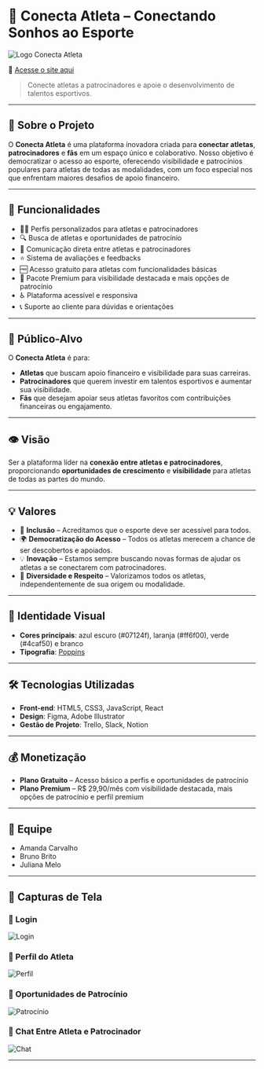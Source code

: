 # 🏅 Conecta Atleta – Conectando Sonhos ao Esporte

![Logo Conecta Atleta](assets/logo.png)

🔗 [Acesse o site aqui](https://amanda-scarvalho.github.io/Projeto-Integrador/)

> Conecte atletas a patrocinadores e apoie o desenvolvimento de talentos esportivos.

---

## 🌟 Sobre o Projeto

O **Conecta Atleta** é uma plataforma inovadora criada para **conectar atletas**, **patrocinadores** e **fãs** em um espaço único e colaborativo. Nosso objetivo é democratizar o acesso ao esporte, oferecendo visibilidade e patrocínios populares para atletas de todas as modalidades, com um foco especial nos que enfrentam maiores desafios de apoio financeiro.

---

## 🚀 Funcionalidades

* 🏃‍♂️ Perfis personalizados para atletas e patrocinadores
* 🔍 Busca de atletas e oportunidades de patrocínio
* 💬 Comunicação direta entre atletas e patrocinadores
* ⭐ Sistema de avaliações e feedbacks
* 🆓 Acesso gratuito para atletas com funcionalidades básicas
* 💎 Pacote Premium para visibilidade destacada e mais opções de patrocínio
* ♿ Plataforma acessível e responsiva
* 📞 Suporte ao cliente para dúvidas e orientações

---

## 🎯 Público-Alvo

O **Conecta Atleta** é para:

* **Atletas** que buscam apoio financeiro e visibilidade para suas carreiras.
* **Patrocinadores** que querem investir em talentos esportivos e aumentar sua visibilidade.
* **Fãs** que desejam apoiar seus atletas favoritos com contribuições financeiras ou engajamento.

---

## 👁️ Visão

Ser a plataforma líder na **conexão entre atletas e patrocinadores**, proporcionando **oportunidades de crescimento** e **visibilidade** para atletas de todas as partes do mundo.

---

## 💡 Valores

* 🤝 **Inclusão** – Acreditamos que o esporte deve ser acessível para todos.
* 🌍 **Democratização do Acesso** – Todos os atletas merecem a chance de ser descobertos e apoiados.
* 💡 **Inovação** – Estamos sempre buscando novas formas de ajudar os atletas a se conectarem com patrocinadores.
* 🙌 **Diversidade e Respeito** – Valorizamos todos os atletas, independentemente de sua origem ou modalidade.

---

## 🎨 Identidade Visual

* **Cores principais**: azul escuro (#07124f), laranja (#ff6f00), verde (#4caf50) e branco
* **Tipografia**: [Poppins](https://fonts.google.com/specimen/Poppins)

---

## 🛠️ Tecnologias Utilizadas

* **Front-end**: HTML5, CSS3, JavaScript, React
* **Design**: Figma, Adobe Illustrator
* **Gestão de Projeto**: Trello, Slack, Notion

---

## 💰 Monetização

* **Plano Gratuito** – Acesso básico a perfis e oportunidades de patrocínio
* **Plano Premium** – R$ 29,90/mês com visibilidade destacada, mais opções de patrocínio e perfil premium

---

## 👥 Equipe

* Amanda Carvalho
* Bruno Brito
* Juliana Melo
---

## 📸 Capturas de Tela

### 🔑 Login

![Login](assets/login.png)

### 👤 Perfil do Atleta

![Perfil](assets/perfil.png)

### 📌 Oportunidades de Patrocínio

![Patrocínio](assets/patrocinio.png)

### 💬 Chat Entre Atleta e Patrocinador

![Chat](assets/chat.png)

---

